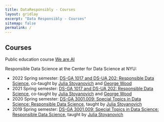 ```yaml
---
title: DataResponsibly - Courses
layout: gridlay
excerpt: "Data Responsibly - Courses"
sitemap: false
permalink: /
---
```



## Courses

Public education course [We are AI](http://bit.ly/WeAreAI)

Responsible Data Science at the Center for Data Science at NYU:
* 2022 Spring semester: [DS-GA 1017 and DS-UA 202: Responsible Data Science](https://dataresponsibly.github.io/rds/), co-taught by [Julia Stoyanovich](http://stoyanovich.org/) and [George Wood](http://gwood.me)
* 2021 Spring semester: [DS-GA 1017 and DS-UA 202: Responsible Data Science](https://dataresponsibly.github.io/rds21/), co-taught by [Julia Stoyanovich](http://stoyanovich.org/) and [George Wood](http://gwood.me)
* 2020 Spring semester: [DS-GA 3001.009: Special Topics in Data Science: Responsible Data Science](https://dataresponsibly.github.io/courses/spring20), taught by [Julia Stoyanovich](http://stoyanovich.org/)
* 2019 Spring semester: [DS-GA 3001.009: Special Topics in Data Science: Responsible Data Science](https://dataresponsibly.github.io/courses/spring19), taught by [Julia Stoyanovich](http://stoyanovich.org/)

















































